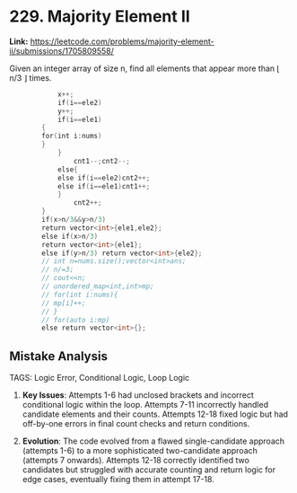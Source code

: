 # 229. Majority Element II

**Link:** https://leetcode.com/problems/majority-element-ii/submissions/1705809558/

Given an integer array of size n, find all elements that appear more than ⌊ n/3 ⌋ times.

```cpp
            x++;
            if(i==ele2)
            y++;
            if(i==ele1)
        {
        for(int i:nums)
        }
            }
                cnt1--;cnt2--;
            else{
            else if(i==ele2)cnt2++;
            else if(i==ele1)cnt1++;
            }
                cnt2++;
        }
        if(x>n/3&&y>n/3)
        return vector<int>{ele1,ele2};
        else if(x>n/3)
        return vector<int>{ele1};
        else if(y>n/3) return vector<int>{ele2};
        // int n=nums.size();vector<int>ans;
        // n/=3;
        // cout<<n;
        // unordered_map<int,int>mp;
        // for(int i:nums){
        // mp[i]++;
        // }
        // for(auto i:mp)
        else return vector<int>{};
```

## Mistake Analysis

TAGS: Logic Error, Conditional Logic, Loop Logic

1. **Key Issues**: Attempts 1-6 had unclosed brackets and incorrect conditional logic within the loop. Attempts 7-11  incorrectly handled candidate elements and their counts. Attempts 12-18 fixed logic but had off-by-one errors in final count checks and return conditions.

2. **Evolution**: The code evolved from a flawed single-candidate approach (attempts 1-6) to a more sophisticated two-candidate approach (attempts 7 onwards).  Attempts 12-18 correctly identified two candidates but struggled with accurate counting and return logic for edge cases, eventually fixing them in attempt 17-18.

